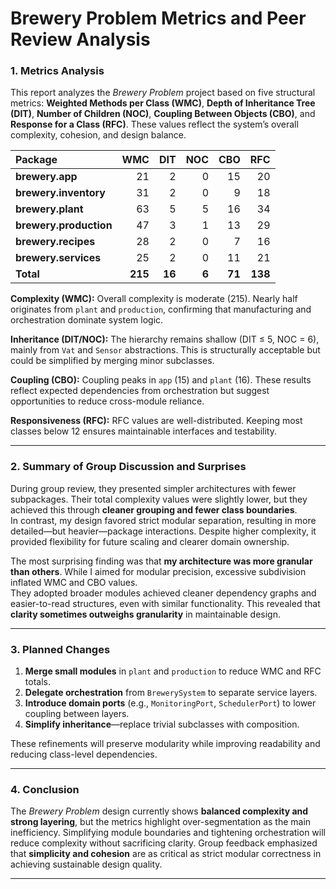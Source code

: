 # **Brewery Problem Metrics and Peer Review Analysis**

### **1. Metrics Analysis**
This report analyzes the *Brewery Problem* project based on five structural metrics: **Weighted Methods per Class (WMC)**, **Depth of Inheritance Tree (DIT)**, **Number of Children (NOC)**, **Coupling Between Objects (CBO)**, and **Response for a Class (RFC)**. These values reflect the system’s overall complexity, cohesion, and design balance.

| Package | WMC | DIT | NOC | CBO | RFC |
|:--------|----:|----:|----:|----:|----:|
| **brewery.app** | 21 | 2 | 0 | 15 | 20 |
| **brewery.inventory** | 31 | 2 | 0 | 9 | 18 |
| **brewery.plant** | 63 | 5 | 5 | 16 | 34 |
| **brewery.production** | 47 | 3 | 1 | 13 | 29 |
| **brewery.recipes** | 28 | 2 | 0 | 7 | 16 |
| **brewery.services** | 25 | 2 | 0 | 11 | 21 |
| **Total** | **215** | **16** | **6** | **71** | **138** |

**Complexity (WMC):** Overall complexity is moderate (215). Nearly half originates from `plant` and `production`, confirming that manufacturing and orchestration dominate system logic.

**Inheritance (DIT/NOC):** The hierarchy remains shallow (DIT ≤ 5, NOC = 6), mainly from `Vat` and `Sensor` abstractions. This is structurally acceptable but could be simplified by merging minor subclasses.

**Coupling (CBO):** Coupling peaks in `app` (15) and `plant` (16). These results reflect expected dependencies from orchestration but suggest opportunities to reduce cross-module reliance.

**Responsiveness (RFC):** RFC values are well-distributed. Keeping most classes below 12 ensures maintainable interfaces and testability.

---

### **2. Summary of Group Discussion and Surprises**
During group review, they presented simpler architectures with fewer subpackages. Their total complexity values were slightly lower, but they achieved this through **cleaner grouping and fewer class boundaries**.  
In contrast, my design favored strict modular separation, resulting in more detailed—but heavier—package interactions. Despite higher complexity, it provided flexibility for future scaling and clearer domain ownership.

The most surprising finding was that **my architecture was more granular than others**. While I aimed for modular precision, excessive subdivision inflated WMC and CBO values.  
They adopted broader modules achieved cleaner dependency graphs and easier-to-read structures, even with similar functionality. This revealed that **clarity sometimes outweighs granularity** in maintainable design.


---

### **3. Planned Changes**
1. **Merge small modules** in `plant` and `production` to reduce WMC and RFC totals.
2. **Delegate orchestration** from `BrewerySystem` to separate service layers.
3. **Introduce domain ports** (e.g., `MonitoringPort`, `SchedulerPort`) to lower coupling between layers.
4. **Simplify inheritance**—replace trivial subclasses with composition.

These refinements will preserve modularity while improving readability and reducing class-level dependencies.

---

### **4. Conclusion**
The *Brewery Problem* design currently shows **balanced complexity and strong layering**, but the metrics highlight over-segmentation as the main inefficiency. Simplifying module boundaries and tightening orchestration will reduce complexity without sacrificing clarity. Group feedback emphasized that **simplicity and cohesion** are as critical as strict modular correctness in achieving sustainable design quality.

---
